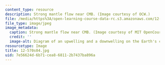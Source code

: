 ```yaml
---
content_type: resource
description: Strong mantle flow near CMB. (Image courtesy of OCW.)
file: /media/https%3A/open-learning-course-data-rc.s3.amazonaws.com/12-570-structure-and-dynamics-of-the-cmb-region-spring-2004/7e56624d6b71cea868112b7437ba896a_12-570s04.jpg
file_type: image/jpeg
image_metadata:
  caption: Strong mantle flow near CMB. (Image courtesy of MIT OpenCourseWare.)
  credit: ''
  image-alt: Diagram of an upwelling and a downwelling on the Earth's crust.
resourcetype: Image
title: 12-570s04.jpg
uid: 7e56624d-6b71-cea8-6811-2b7437ba896a
---
```

